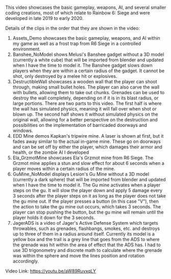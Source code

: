 This video showcases the basic gameplay, weapons, AI, and several smaller coding creations, most of which relate to Rainbow 6: Siege and were developed in late 2019 to early 2020.

Details of the clips in the order that they are shown in the video:
1) Assets_Demo showcases the basic gameplay, weapons, and AI within my game as well as a frost trap from R6 Siege in a controlled environment.
2) Banshee_NoModel shows Melusi's Banshee gadget without a 3D model (currently a white cube) that will be imported from blender and updated when I have the time to model it.
The Banshee gadget slows down players when they are within a certain radius of the gadget. It cannot be shot, only destroyed by a melee hit or explosives.
4) DestructibleWall showcases a wooden wall that the player can shoot through, making small bullet holes. The player can also carve the wall with bullets, allowing them to take out chunks. Grenades can be used to destroy the wall completely, depending on if it is in its blast radius, or large portions. There are two parts to this video. The first half is where the wall has simulated physics, meaning it will fall over when shot or blown up. The second half shows it without simulated physics on the original wall, allowing for a better perspective on the destruction and possibilities on the implementation of barricaded doorways and windows.
5) EDD Mine demos Kapkan's tripwire mine. A laser is shown at first, but it fades away similar to the actual in-game mine.
These go on doorways and can be set off by either the player, which damages their armor and health, or the zombie AI I developed
6) Ela_GrzmotMine showcases Ela's Grzmot mine from R6 Siege. The Grzmot mine applies a stun and slow effect for about 6 seconds when a player moves within a certain radius of the mine.
7) GuMine_NoModel displays Lesion's Gu Mine without a 3D model (currently a dark sphere) that will be imported from blender and updated when I have the time to model it.
The Gu mine activates when a player steps on the gu. It will slow the player down and apply 5 damage every 3 seconds after the player steps on it as long as the player does not take the gu mine out. If the player presses a button (in this case "V"), then the action to take the gu mine out occurs, which takes 3 seconds. The player can stop pushing the button, but the gu mine will remain until the player holds it down for the 3 seconds.
8) JagerADS is a video of Jager's Active Defense System which targets throwables, such as grenades, flashbangs, smokes, etc. and destroys up to three of them in a radius around itself. Currently its model is a yellow box and the trail is a grey line that goes from the ADS to where the grenade was hit within the area of effect that the ADS has. I had to use 3D trigonometry and discrete math to calculate where the grenade was within the sphere and move the lines position and rotation accordingly.

Video Link:
https://youtu.be/aW89RuvxqLY

